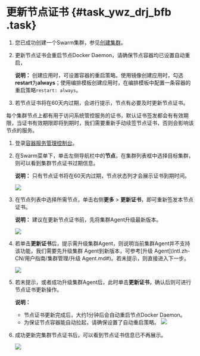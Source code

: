 # 更新节点证书 {#task_ywz_drj_bfb .task}

1.  您已成功创建一个Swarm集群，参见[创建集群](intl.zh-CN/用户指南/集群管理/创建集群.md#)。
2.  更新节点证书会重启节点Docker Daemon，请确保节点容器均已设置自动重启，

    **说明：** 创建应用时，可设置容器的重启策略。使用镜像创建应用时，勾选**restart**为**always**；使用编排模板创建应用时，在编排模板中配置一条容器的重启策略`restart: always`。

3.  若节点证书将在60天内过期，会进行提示，节点有必要及时更新节点证书。

每个集群节点上都有用于访问系统管控服务的证书，默认证书签发都会有有效期限，当证书有效期限即将到期时，我们需要重新手动续签节点证书，否则会影响该节点的服务。

1.  登录[容器服务管理控制台](https://cs.console.aliyun.com)。 
2.  在Swarm菜单下，单击左侧导航栏中的**节点**，在集群列表框中选择目标集群，则可以看到集群节点证书过期信息。 

    **说明：** 只有节点证书将在60天内过期，节点状态列才会展示证书到期时间。

    ![](http://static-aliyun-doc.oss-cn-hangzhou.aliyuncs.com/assets/img/21097/154017620111528_zh-CN.png)

3.  在节点列表中选择所需节点，单击右侧**更多** \> **更新证书**，即可重新签发本节点证书。 

    **说明：** 建议在更新节点证书前，先将集群Agent升级最新版本。

    ![](http://static-aliyun-doc.oss-cn-hangzhou.aliyuncs.com/assets/img/21097/154017620111538_zh-CN.png)

4.  若单击**更新证书**后，提示需升级集群Agent，则说明当前集群Agent并不支持该功能，我们需要先升级集群 Agent到新版本，可参考[升级 Agent](intl.zh-CN/用户指南/集群管理/升级 Agent.md#)。若未提示，则直接进入下一步。 

    ![](http://static-aliyun-doc.oss-cn-hangzhou.aliyuncs.com/assets/img/21097/154017620111540_zh-CN.png)

5.  若未提示，或者成功升级集群Agent后，此时单击**更新证书**，确认后则可进行节点证书更新操作。 

    **说明：** 

    -   节点证书更新完成后，大约1分钟后会自动重启节点Docker Daemon。
    -   为保证节点容器能自动拉起，请确保设置了自动重启策略。
    ![](http://static-aliyun-doc.oss-cn-hangzhou.aliyuncs.com/assets/img/21097/154017620111545_zh-CN.png)

6.  成功更新完集群节点证书后，可以看到节点证书信息已不再展示。 

    ![](http://static-aliyun-doc.oss-cn-hangzhou.aliyuncs.com/assets/img/21097/154017620111547_zh-CN.png)


